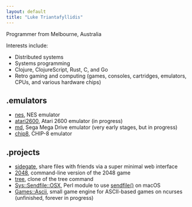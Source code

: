 ```yaml
---
layout: default
title: "Luke Triantafyllidis"
---
```

Programmer from Melbourne, Australia

Interests include:

* Distributed systems
* Systems programming
* Clojure, ClojureScript, Rust, C, and Go
* Retro gaming and computing (games, consoles, cartridges, emulators, CPUs, and various hardware chips)

## .emulators

* [nes](https://github.com/ltriant/nes), NES emulator
* [atari2600](https://github.com/ltriant/atari2600), Atari 2600 emulator (in progress)
* [md](https://github.com/ltriant/md), Sega Mega Drive emulator (very early stages, but in progress)
* [chip8](https://github.com/ltriant/chip8), CHIP-8 emulator

## .projects

* [sidegate](https://github.com/ltriant/sidegate), share files with friends via a super minimal web interface
* [2048](https://github.com/ltriant/2048), command-line version of the 2048 game
* [tree](https://github.com/ltriant/tree), clone of the tree command
* [Sys::Sendfile::OSX](https://metacpan.org/pod/Sys::Sendfile::OSX), Perl module to use [sendfile()](https://jvns.ca/blog/2016/01/23/sendfile-a-new-to-me-system-call/) on macOS
* [Games::Ascii](https://github.com/ltriant/Games-Ascii), small game engine for ASCII-based games on ncurses (unfinished, forever in progress)

